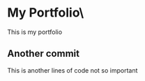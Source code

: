 # My Portfolio\
This is my portfolio

## Another commit

This is another lines of code
not so important
